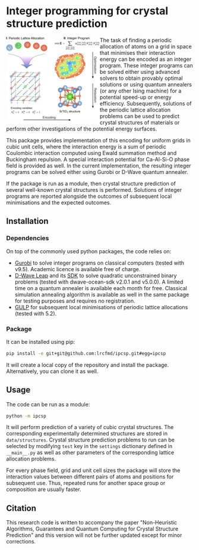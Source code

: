 # Integer programming for crystal structure prediction

<img align="left" src="fig.png"  width="50%" alt="ipcsp graphic">

The task of finding a periodic allocation of atoms on a grid in space that minimises
their interaction energy can be encoded as an integer program. These integer programs
can be solved either using advanced solvers to obtain provably optimal solutions or 
using quantum annealers (or any other Ising machine) for a potential speed-up or
energy efficiency. Subsequently, solutions of the periodic lattice allocation 
problems can be used to predict crystal structures of materials or perform other 
investigations of the potential energy surfaces.

This package provides implementation of this encoding for uniform grids in
cubic unit cells, where the interaction energy is a sum of periodic Coulombic 
interaction computed using Ewald summation method and Buckingham repulsion. 
A special interaction potential for Ca-Al-Si-O phase field is provided as well.
In the current implementation, the resulting integer programs can be solved 
either using Gurobi or D-Wave quantum annealer.

If the package is run as a module, then crystal structure prediction of several well-known 
crystal structures is performed. Solutions of integer programs are reported alongside
the outcomes of subsequent local minimisations and the expected outcomes.


## Installation

### Dependencies

On top of the commonly used python packages, the code relies on:

* [Gurobi][gurobi] to solve integer programs on classical computers (tested with v9.5). Academic licence is available free of charge.
* [D-Wave Leap][leap] and its [SDK][dwave-sdk] to solve quadratic unconstrained binary problems (tested with dwave-ocean-sdk v2.0.1 and v5.0.0). A limited time on a quantum annealer is available each month for free. Classical simulation annealing algorithm is available as well in the same package for testing purposes and requires no registration.  
* [GULP][gulp] for subsequent local minimisations of periodic lattice allocations (tested with 5.2).

[gurobi]: https://www.gurobi.com/
[gulp]: http://gulp.curtin.edu.au/gulp/
[leap]: https://cloud.dwavesys.com/leap/
[dwave-sdk]: https://docs.ocean.dwavesys.com/en/stable/

### Package

It can be installed using pip:
```bash
pip install -e git+git@github.com:lrcfmd/ipcsp.git#egg=ipcsp
```

It will create a local copy of the repository and install the package.
Alternatively, you can clone it as well.

## Usage

The code can be run as a module:

```bash
python -m ipcsp
```

It will perform prediction of a variety of cubic crystal structures. 
The corresponding experimentally determined structures are stored in
`data/structures`. Crystal structure prediction problems to run can be
selected by modifying `test` key in the `settings` dictionary 
defined in `__main__.py` as well as other parameters of the corresponding
lattice allocation problems.

For every phase field, grid and unit cell sizes the package will store 
the interaction values between different pairs of atoms and positions for subsequent use. 
Thus, repeated runs for another space group or composition are usually faster. 

## Citation
This research code is written to accompany the paper "Non-Heuristic Algorithms, Guarantees and Quantum Computing for Crystal Structure Prediction" and this version will not be further updated except for minor corrections.